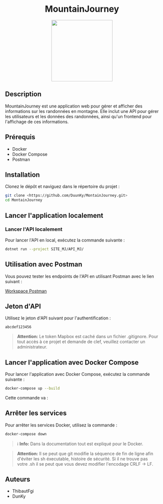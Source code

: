 <h1 align="center">MountainJourney</h1>

<p align="center">
  <img src="/SITE_MJ/Front/Tools/Image/logo.png alt="MountainJourney Logo" width="200">
</p>

## Description

MountainJourney est une application web pour gérer et afficher des informations sur les randonnées en montagne. Elle inclut une API pour gérer les utilisateurs et les données des randonnées, ainsi qu'un frontend pour l'affichage de ces informations.

## Prérequis

- Docker
- Docker Compose
- Postman

## Installation

Clonez le dépôt et naviguez dans le répertoire du projet :

```bash
git clone <https://github.com/DuunKy/MontainJourney.git>
cd MontainJourney


``` 

## Lancer l'application localement
### Lancer l'API localement
Pour lancer l'API en local, exécutez la commande suivante :

```bash
dotnet run --project SITE_MJ/API_MJ/
```

## Utilisation avec Postman
Vous pouvez tester les endpoints de l'API en utilisant Postman avec le lien suivant :

[Workspace Postman](https://blue-comet-541359.postman.co/workspace/Mountain-Journey~ef3aa6a7-6af4-474c-9a98-4e77433ef51b/overview)

## Jeton d'API
Utilisez le jeton d'API suivant pour l'authentification :

```bash
abcdef123456
```


>**Attention:**
Le token Mapbox est caché dans un fichier .gitignore. Pour tout accès à ce projet et demande de clef, veuillez contacter un administrateur.

## Lancer l'application avec Docker Compose
Pour lancer l'application avec Docker Compose, exécutez la commande suivante :

```bash
docker-compose up --build
```
Cette commande va :



## Arrêter les services
Pour arrêter les services Docker, utilisez la commande :

```bash
docker-compose down
```

> ℹ️ **Info:** Dans la documentation tout est expliqué pour le Docker.

>**Attention:** Il se peut que git modifie la séquence de fin de ligne afin d'éviter les sh éxecutable, histoire de sécurité. Si il ne trouve pas votre .sh il se peut que vous devez modifier l'encodage CRLF -> LF.

## Auteurs
 - ThibautFgi
 - DunKy


